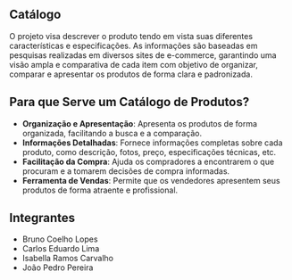 ## Catálogo

O projeto visa descrever o produto tendo em vista suas diferentes características e especificações. As informações são baseadas em pesquisas realizadas em diversos sites de e-commerce, garantindo uma visão ampla e comparativa de cada item com objetivo de organizar, comparar e apresentar os produtos de forma clara e padronizada.

## Para que Serve um Catálogo de Produtos?

* **Organização e Apresentação**: Apresenta os produtos de forma organizada, facilitando a busca e a comparação.
* **Informações Detalhadas**: Fornece informações completas sobre cada produto, como descrição, fotos, preço, especificações técnicas, etc.
* **Facilitação da Compra**: Ajuda os compradores a encontrarem o que procuram e a tomarem decisões de compra informadas.
* **Ferramenta de Vendas**: Permite que os vendedores apresentem seus produtos de forma atraente e profissional.

## Integrantes
- Bruno Coelho Lopes
- Carlos Eduardo Lima
- Isabella Ramos Carvalho
- João Pedro Pereira

